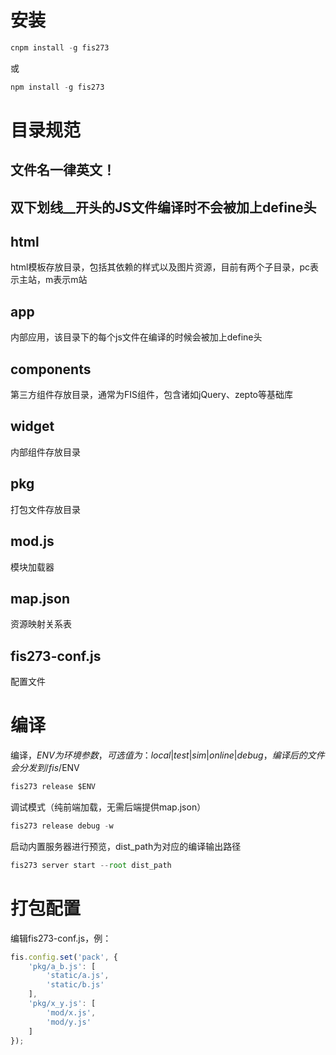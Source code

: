 安装
====
```javascript
cnpm install -g fis273
```
或
```javascript
npm install -g fis273
```

目录规范
=======

**文件名一律英文！**
------------------

**双下划线__开头的JS文件编译时不会被加上define头**
------------------

html
----
html模板存放目录，包括其依赖的样式以及图片资源，目前有两个子目录，pc表示主站，m表示m站

app
----
内部应用，该目录下的每个js文件在编译的时候会被加上define头

components
----------
第三方组件存放目录，通常为FIS组件，包含诸如jQuery、zepto等基础库

widget
----------
内部组件存放目录

pkg
---
打包文件存放目录

mod.js
------
模块加载器

map.json
------
资源映射关系表

fis273-conf.js
------
配置文件

编译
========
编译，$ENV为环境参数，可选值为：local|test|sim|online|debug，编译后的文件会分发到/fis/$ENV
```javascript
fis273 release $ENV
```
调试模式（纯前端加载，无需后端提供map.json）
```javascript
fis273 release debug -w
```
启动内置服务器进行预览，dist_path为对应的编译输出路径
```javascript
fis273 server start --root dist_path
```

打包配置
========
编辑fis273-conf.js，例：
```javascript
fis.config.set('pack', {
    'pkg/a_b.js': [
        'static/a.js',
        'static/b.js'
    ],
    'pkg/x_y.js': [
        'mod/x.js',
        'mod/y.js'
    ]
});
```
